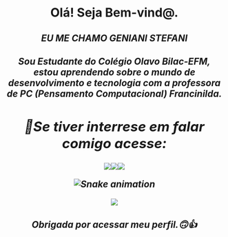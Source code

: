 <div>
  
  <h1 align="center">
    Olá! Seja Bem-vind@. 
  </h1>
   <h2 align="center">
       <em> EU ME CHAMO GENIANI STEFANI </em></h3> </p>
 <i><h2> <p align="center"> 
    Sou Estudante do Colégio Olavo Bilac-EFM, estou aprendendo sobre o mundo de desenvolvimento e tecnologia com a professora de PC (Pensamento Computacional) Francinilda.
      <div align="center">
        <p><h2>📲Se tiver interrese em falar comigo acesse:</h2></p>
<strong>
<div align="center">
  <p><a href="https://wa.me/+5544988568278"><img src="https://img.shields.io/badge/WhatsApp-25D366?style=for-the-badge&logo=whatsapp&logoColor=white"></a><a href="mailto:geniani.santos@escola.pr.gov.br"><img src="https://img.shields.io/badge/Gmail-D14836?style=for-the-badge&logo=gmail&logoColor=white"></a><a href="https://instagram.com/@geniani.santos" target="_blank"><img src="https://img.shields.io/badge/-Instagram-%23E4405F?style=for-the-badge&logo=instagram&logoColor=white" target="_blank"></a></p>
</strong>
</div>

<div align="center">

 ![Snake animation](https://github.com/genianisantos/README.md/blob/output/github-contribution-grid-snake.svg)

 <div>
 <img src="https://github-readme-stats.vercel.app/api?username=genianisantos&theme=dracula">
<div align="center">

  <h4><b><p>Obrigada por acessar meu perfil.🙃👍</p></h4></b>
  
